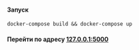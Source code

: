 #### Запуск
```
docker-compose build && docker-compose up
```
#### Перейти по адресу <strong>[127.0.0.1:5000](127.0.0.1:5000) </strong>